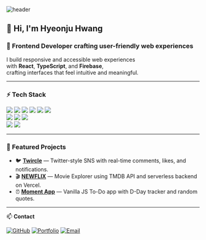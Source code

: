 ![header](https://capsule-render.vercel.app/api?type=waving&color=auto&height=200&section=header&text=Crafting%20user-friendly%20web%20experiences&fontSize=35&fontAlignY=35)
## 👋 Hi, I'm Hyeonju Hwang  
### 🚀 Frontend Developer crafting user-friendly web experiences  
I build responsive and accessible web experiences  
with **React**, **TypeScript**, and **Firebase**,  
crafting interfaces that feel intuitive and meaningful. 

---

### ⚡️ Tech Stack  
<div>
  <img src="https://img.shields.io/badge/React-282C34?style=flat&logo=react&logoColor=61DAFB" />
  <img src="https://img.shields.io/badge/JavaScript-F7DF1E?style=flat&logo=javascript&logoColor=ffffff" />
  <img src="https://img.shields.io/badge/TypeScript-3178C6?style=flat&logo=typescript&logoColor=ffffff" />
  <img src="https://img.shields.io/badge/Firebase-FFCA28?style=flat&logo=firebase&logoColor=DD2C00" />
  <img src="https://img.shields.io/badge/Tanstack_Query-FF4154?style=flat&logo=react-query&logoColor=ffffff" />
  <img src="https://img.shields.io/badge/Styled_Components-DB7093?style=flat&logo=styled-components&logoColor=ffffff" />
</div>
<div>
  <img src="https://img.shields.io/badge/Next.js-000000?style=flat&logo=next.js&logoColor=ffffff" />
  <img src="https://img.shields.io/badge/Tailwind_CSS-06B6D4?style=flat&logo=tailwind-css&logoColor=ffffff" />
  <img src="https://img.shields.io/badge/Recoil-3578E5?style=flat&logo=recoil&logoColor=ffffff" />
</div>
<div>
  <img src="https://img.shields.io/badge/Node.js-5FA04E?style=flat&logo=node.js&logoColor=ffffff" />
  <img src="https://img.shields.io/badge/Supabase-3FCF8E?style=flat&logo=supabase&logoColor=ffffff" />
</div>

---

### 💼 Featured Projects  

- 🐦 **[Twircle](https://twircle.vercel.app)** — Twitter-style SNS with real-time comments, likes, and notifications.  
- 🎬 **[NEWFLIX](https://newflix-eileen.vercel.app)** — Movie Explorer using TMDB API and serverless backend on Vercel.  
- ⏰ **[Moment App](https://moment-of-today.netlify.app)** — Vanilla JS To-Do app with D-Day tracker and random quotes.
  
---

📫 **Contact**  

[![GitHub](https://img.shields.io/badge/GitHub-eileen819-D7E9FF?style=flat-square&logo=github&logoColor=181717)](https://github.com/eileen819)
[![Portfolio](https://img.shields.io/badge/Portfolio-Notion-E7E0FF?style=flat-square&logo=notion&logoColor=000000)](https://eileen88.notion.site/27bbe832d05380d9b2fbd5918616f841)
[![Email](https://img.shields.io/badge/Email-eileen.hj.88%40gmail.com-FFD6E8?style=flat-square&logo=gmail&logoColor=E4405F)](mailto:eileen.hj.88@gmail.com)


